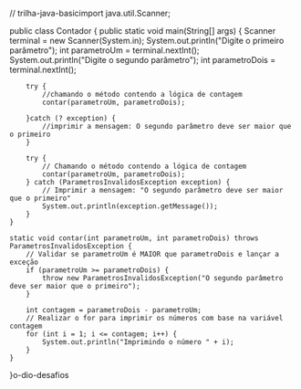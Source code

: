 // trilha-java-basicimport java.util.Scanner;

public class Contador {
    public static void main(String[] args) {
        Scanner terminal = new Scanner(System.in);
        System.out.println("Digite o primeiro parâmetro");
        int parametroUm = terminal.nextInt();
        System.out.println("Digite o segundo parâmetro");
        int parametroDois = terminal.nextInt();


		try {
			//chamando o método contendo a lógica de contagem
			contar(parametroUm, parametroDois);
		
		}catch (? exception) {
			//imprimir a mensagem: O segundo parâmetro deve ser maior que o primeiro
		}
		
        try {
            // Chamando o método contendo a lógica de contagem
            contar(parametroUm, parametroDois);
        } catch (ParametrosInvalidosException exception) {
            // Imprimir a mensagem: "O segundo parâmetro deve ser maior que o primeiro"
            System.out.println(exception.getMessage());
        }
    }

    static void contar(int parametroUm, int parametroDois) throws ParametrosInvalidosException {
        // Validar se parametroUm é MAIOR que parametroDois e lançar a exceção
        if (parametroUm >= parametroDois) {
            throw new ParametrosInvalidosException("O segundo parâmetro deve ser maior que o primeiro");
        }

        int contagem = parametroDois - parametroUm;
        // Realizar o for para imprimir os números com base na variável contagem
        for (int i = 1; i <= contagem; i++) {
            System.out.println("Imprimindo o número " + i);
        }
    }
}o-dio-desafios
